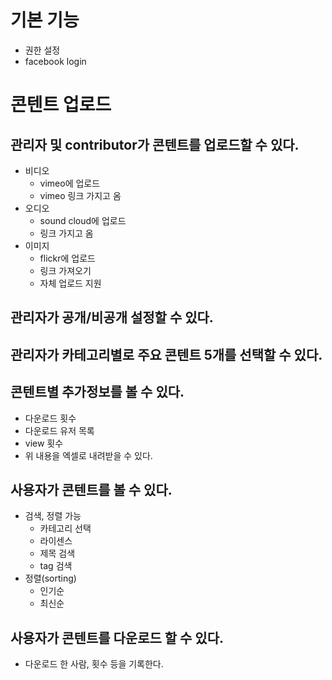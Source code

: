 # 기본 기능
* 권한 설정
* facebook login

# 콘텐트 업로드
## 관리자 및 contributor가 콘텐트를 업로드할 수 있다.
* 비디오
  * vimeo에 업로드
  * vimeo 링크 가지고 옴
* 오디오
  * sound cloud에 업로드
  * 링크 가지고 옴
* 이미지
  * flickr에 업로드
  * 링크 가져오기
  * 자체 업로드 지원

## 관리자가 공개/비공개 설정할 수 있다.
## 관리자가 카테고리별로 주요 콘텐트 5개를 선택할 수 있다.

## 콘텐트별 추가정보를 볼 수 있다.
* 다운로드 횟수
* 다운로드 유저 목록
* view 횟수
* 위 내용을 엑셀로 내려받을 수 있다.


## 사용자가 콘텐트를 볼 수 있다.
* 검색, 정렬 가능
  * 카테고리 선택
  * 라이센스
  * 제목 검색
  * tag 검색
* 정렬(sorting)
  * 인기순
  * 최신순

## 사용자가 콘텐트를 다운로드 할 수 있다.
  * 다운로드 한 사람, 횟수 등을 기록한다.


